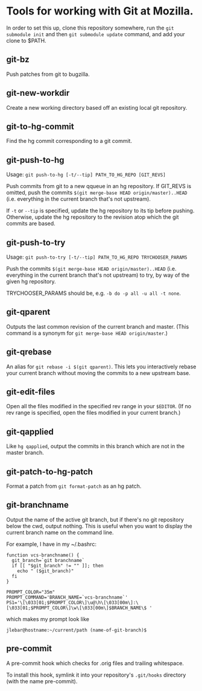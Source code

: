 # Tools for working with Git at Mozilla.

In order to set this up, clone this repository somewhere,
run the `git submodule init` and then `git submodule update`
command, and add your clone to $PATH.

## git-bz

Push patches from git to bugzilla.

## git-new-workdir

Create a new working directory based off an existing local git repository.

## git-to-hg-commit

Find the hg commit corresponding to a git commit.

## git-push-to-hg

Usage: `git push-to-hg [-t/--tip] PATH_TO_HG_REPO [GIT_REVS]`

Push commits from git to a new qqueue in an hg repository.  If GIT\_REVS is
omitted, push the commits `$(git merge-base HEAD origin/master)..HEAD` (i.e.
everything in the current branch that's not upstream).

If `-t` or `--tip` is specified, update the hg repository to its tip before
pushing.  Otherwise, update the hg repository to the revision atop which the
git commits are based.

## git-push-to-try

Usage: `git push-to-try [-t/--tip] PATH_TO_HG_REPO TRYCHOOSER_PARAMS`

Push the commits `$(git merge-base HEAD origin/master)..HEAD` (i.e. everything
in the current branch that's not upstream) to try, by way of the given hg
repository.

TRYCHOOSER\_PARAMS should be, e.g. `-b do -p all -u all -t none`.

## git-qparent

Outputs the last common revision of the current branch and master.  (This
command is a synonym for `git merge-base HEAD origin/master`.)

## git-qrebase

An alias for `git rebase -i $(git qparent)`.  This lets you interactively
rebase your current branch without moving the commits to a new upstream base.

## git-edit-files

Open all the files modified in the specified rev range in your `$EDITOR`.  (If
no rev range is specified, open the files modified in your current branch.)

## git-qapplied

Like `hg qapplied`, output the commits in this branch which are not in the master branch.

## git-patch-to-hg-patch

Format a patch from `git format-patch` as an hg patch.

## git-branchname

Output the name of the active git branch, but if there's no git repository
below the cwd, output nothing.  This is useful when you want to display the
current branch name on the command line.

For example, I have in my ~/.bashrc:

    function vcs-branchname() {
      git_branch=`git branchname`
      if [[ "$git_branch" != "" ]]; then
        echo " ($git_branch)"
      fi
    }

    PROMPT_COLOR="35m"
    PROMPT_COMMAND='BRANCH_NAME=`vcs-branchname`'
    PS1='\[\033[01;$PROMPT_COLOR\]\u@\h\[\033[00m\]:\[\033[01;$PROMPT_COLOR\]\w\[\033[00m\]$BRANCH_NAME\$ '

which makes my prompt look like

    jlebar@hostname:~/current/path (name-of-git-branch)$

## pre-commit

A pre-commit hook which checks for .orig files and trailing whitespace.

To install this hook, symlink it into your repository's `.git/hooks` directory (with the name pre-commit).
